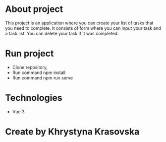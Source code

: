 # About project

This project is an application where you can create your list of tasks that you need to complete. It consists of form where you can input your task and a task list. You can delete your task if it was completed.

# Run project

- Clone repository,
- Run command npm install
- Run command npm run serve

# Technologies

- Vue 3

# Create by Khrystyna Krasovska
